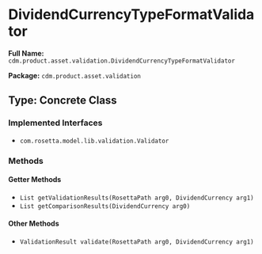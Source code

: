 # DividendCurrencyTypeFormatValidator

**Full Name:** `cdm.product.asset.validation.DividendCurrencyTypeFormatValidator`

**Package:** `cdm.product.asset.validation`

## Type: Concrete Class

### Implemented Interfaces

- `com.rosetta.model.lib.validation.Validator`

### Methods

#### Getter Methods

- `List getValidationResults(RosettaPath arg0, DividendCurrency arg1)`
- `List getComparisonResults(DividendCurrency arg0)`

#### Other Methods

- `ValidationResult validate(RosettaPath arg0, DividendCurrency arg1)`

